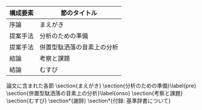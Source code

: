 構成要素 | 節のタイトル
 --- | --- 
序論 | まえがき
提案手法 | 分析のための準備
提案手法 | 併置型駄洒落の音素上の分析
結論 | 考察と課題
結論 | むすび

論文に含まれた各節
\section{まえがき}
\section{分析のための準備}\label{pre}
\section{併置型駄洒落の音素上の分析}\label{onso}
\section{考察と課題}
\section{むすび}
\section*{謝辞}
\section*{付録: 基準辞書について}

